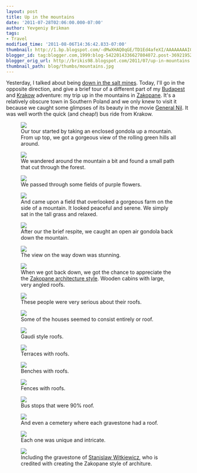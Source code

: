 ```yaml
---
layout: post
title: Up in the mountains
date: '2011-07-28T02:06:00.000-07:00'
author: Yevgeniy Brikman
tags:
- Travel
modified_time: '2011-08-06T14:36:42.833-07:00'
thumbnail: http://1.bp.blogspot.com/-dMwXHAQ0qGE/TD1Ed4afeXI/AAAAAAAAI00/wDv4D7USkzk/s72-c/IMG_8822.JPG
blogger_id: tag:blogger.com,1999:blog-5422014336627804072.post-3692195291042968460
blogger_orig_url: http://brikis98.blogspot.com/2011/07/up-in-mountains.html
thumbnail_path: blog/thumbs/mountains.jpg
---
```


Yesterday, I talked about being [down in the salt 
mines](https://www.ybrikman.com/writing/2011/07/27/down-in-salt-mines/). Today, 
I'll go in the opposite direction, and give a brief tour of a different part 
of my [Budapest](https://picasaweb.google.com/brikis98/Budapest) and 
[Krakow](https://picasaweb.google.com/brikis98/Krakow#) adventure: my trip up 
in the mountains in [Zakopane](http://en.wikipedia.org/wiki/Zakopane). 
It's a relatively obscure town in Southern Poland and we only knew to visit it 
because we caught some glimpses of its beauty in the movie [General 
Nil](http://www.imdb.com/title/tt1420543/). It was well worth the quick (and 
cheap!) bus ride from Krakow. 

<figure>
  <a href="http://1.bp.blogspot.com/-dMwXHAQ0qGE/TD1Ed4afeXI/AAAAAAAAI00/wDv4D7USkzk/s1600/IMG_8822.JPG" target="_blank">
    <img src="http://1.bp.blogspot.com/-dMwXHAQ0qGE/TD1Ed4afeXI/AAAAAAAAI00/wDv4D7USkzk/s400/IMG_8822.JPG">
  </a>
  <figcaption>Our tour started by taking an enclosed gondola up a mountain. From up top, we got a gorgeous view of the rolling green hills all around.</figcaption>
</figure>
<figure>
  <a href="http://4.bp.blogspot.com/-MgqO49lq47A/TD1EfR3n3bI/AAAAAAAAI1M/HT9UNkRPir0/s1600/IMG_8846.JPG" target="_blank">
    <img src="http://4.bp.blogspot.com/-MgqO49lq47A/TD1EfR3n3bI/AAAAAAAAI1M/HT9UNkRPir0/s400/IMG_8846.JPG">
  </a>
  <figcaption>We wandered around the mountain a bit and found a small path that cut through the forest.</figcaption>
</figure>
<figure>
  <a href="http://1.bp.blogspot.com/-WVCpTg9yelQ/TD1EgJQGooI/AAAAAAAAI1Y/kaQO9LUNM5I/s1600/IMG_8831.JPG" target="_blank">
    <img src="http://1.bp.blogspot.com/-WVCpTg9yelQ/TD1EgJQGooI/AAAAAAAAI1Y/kaQO9LUNM5I/s400/IMG_8831.JPG">
  </a>
  <figcaption>We passed through some fields of purple flowers.</figcaption>
</figure>
<figure>
  <a href="http://3.bp.blogspot.com/-6VKudhc464A/TD1Efr-toGI/AAAAAAAAI1Q/F7G-v-N-_XQ/s1600/IMG_8840.JPG" target="_blank">
    <img src="http://3.bp.blogspot.com/-6VKudhc464A/TD1Efr-toGI/AAAAAAAAI1Q/F7G-v-N-_XQ/s400/IMG_8840.JPG">
  </a>
  <figcaption>And came upon a field that overlooked a gorgeous farm on the side of a mountain. It looked peaceful and serene. We simply sat in the tall grass and relaxed. </figcaption>
</figure>
<figure>
  <a href="http://2.bp.blogspot.com/-fCLWMC7yf_g/TD1EeV2ALuI/AAAAAAAAI08/0aJY0iwsL0E/s1600/IMG_8824.JPG" target="_blank">
    <img src="http://2.bp.blogspot.com/-fCLWMC7yf_g/TD1EeV2ALuI/AAAAAAAAI08/0aJY0iwsL0E/s400/IMG_8824.JPG">
  </a>
  <figcaption>After our the brief respite, we caught an open air gondola back down the mountain.</figcaption>
</figure>
<figure>
  <a href="http://2.bp.blogspot.com/-f4nsXnWY89A/TD1EerDoPlI/AAAAAAAAI1A/e5uh4MOFzOY/s1600/IMG_8860.JPG" target="_blank">
    <img src="http://2.bp.blogspot.com/-f4nsXnWY89A/TD1EerDoPlI/AAAAAAAAI1A/e5uh4MOFzOY/s400/IMG_8860.JPG">
  </a>
  <figcaption>The view on the way down was stunning.</figcaption>
</figure>
<figure>
  <a href="http://4.bp.blogspot.com/-oFRCxN9ZwJs/TD1EjRLyESI/AAAAAAAAI2E/khYGvIz-5Vw/s1600/IMG_8876.JPG" target="_blank">
    <img src="http://4.bp.blogspot.com/-oFRCxN9ZwJs/TD1EjRLyESI/AAAAAAAAI2E/khYGvIz-5Vw/s400/IMG_8876.JPG">
  </a>
  <figcaption>When we got back down, we got the chance to appreciate the the <a href="http://en.wikipedia.org/wiki/Zakopane_Style_of_Architecture">Zakopane architecture style</a>. Wooden cabins with large, very angled roofs.</figcaption>
</figure>
<figure>
  <a href="http://en.wikipedia.org/wiki/Zakopane_Style_of_Architecture" target="_blank">
    <img src="http://3.bp.blogspot.com/-vXicUcVYu6Y/TD1Ek4pSbyI/AAAAAAAAI2c/LIDZn-WQosc/s400/IMG_8839.JPG">
  </a>
  <figcaption>These people were very serious about their roofs. </figcaption>
</figure>
<figure>
  <a href="http://4.bp.blogspot.com/-2-xaDxSEmDY/TD1ElAulnLI/AAAAAAAAI2g/B1321q3dMFg/s1600/IMG_8881.JPG" target="_blank">
    <img src="http://4.bp.blogspot.com/-2-xaDxSEmDY/TD1ElAulnLI/AAAAAAAAI2g/B1321q3dMFg/s400/IMG_8881.JPG">
  </a>
  <figcaption>Some of the houses seemed to consist entirely or roof.</figcaption>
</figure>
<figure>
  <a href="http://4.bp.blogspot.com/-CYaF6pF4y-g/TD1EllBU2TI/AAAAAAAAI2o/AjT0bIb4IfU/s1600/IMG_8884.JPG" target="_blank">
    <img src="http://4.bp.blogspot.com/-CYaF6pF4y-g/TD1EllBU2TI/AAAAAAAAI2o/AjT0bIb4IfU/s400/IMG_8884.JPG">
  </a>
  <figcaption>Gaudi style roofs. </figcaption>
</figure>
<figure>
  <a href="http://4.bp.blogspot.com/-o-BoEMSEQE0/TD1El72ji2I/AAAAAAAAI2s/ZhRXmV2hZ7Q/s1600/IMG_8829.JPG" target="_blank">
    <img src="http://4.bp.blogspot.com/-o-BoEMSEQE0/TD1El72ji2I/AAAAAAAAI2s/ZhRXmV2hZ7Q/s400/IMG_8829.JPG">
  </a>
  <figcaption>Terraces with roofs.</figcaption>
</figure>
<figure>
  <a href="http://3.bp.blogspot.com/-Dk4vke0foJM/TD1El0QkFPI/AAAAAAAAI2w/ElWO0BiV5AQ/s1600/IMG_8838.JPG" target="_blank">
    <img src="http://3.bp.blogspot.com/-Dk4vke0foJM/TD1El0QkFPI/AAAAAAAAI2w/ElWO0BiV5AQ/s400/IMG_8838.JPG">
  </a>
  <figcaption>Benches with roofs.</figcaption>
</figure>
<figure>
  <a href="http://1.bp.blogspot.com/-KOAc1JSCpwg/TD1EmPX3tTI/AAAAAAAAI20/rLhzQE93gyU/s1600/IMG_8888.JPG" target="_blank">
    <img src="http://1.bp.blogspot.com/-KOAc1JSCpwg/TD1EmPX3tTI/AAAAAAAAI20/rLhzQE93gyU/s400/IMG_8888.JPG">
  </a>
  <figcaption>Fences with roofs.</figcaption>
</figure>
<figure>
  <a href="http://2.bp.blogspot.com/-mIXoWs_eHBY/TD1EmkrzbrI/AAAAAAAAI28/veG277qC8WA/s1600/IMG_8889.JPG" target="_blank">
    <img src="http://2.bp.blogspot.com/-mIXoWs_eHBY/TD1EmkrzbrI/AAAAAAAAI28/veG277qC8WA/s400/IMG_8889.JPG">
  </a>
  <figcaption>Bus stops that were 90% roof.</figcaption>
</figure>
<figure>
  <a href="http://4.bp.blogspot.com/-Aj9DyDiKpFg/TD1Em9N_GxI/AAAAAAAAI3A/rFdKD_yAyy8/s1600/IMG_8899.JPG" target="_blank">
    <img src="http://4.bp.blogspot.com/-Aj9DyDiKpFg/TD1Em9N_GxI/AAAAAAAAI3A/rFdKD_yAyy8/s400/IMG_8899.JPG">
  </a>
  <figcaption>And even a cemetery where each gravestone had a roof. </figcaption>
</figure>
<figure>
  <a href="http://1.bp.blogspot.com/-kk02bxK5hOs/TD1EowCEtyI/AAAAAAAAI3Y/UtYVGhVj8nQ/s1600/IMG_8900.JPG" target="_blank">
    <img src="http://1.bp.blogspot.com/-kk02bxK5hOs/TD1EowCEtyI/AAAAAAAAI3Y/UtYVGhVj8nQ/s400/IMG_8900.JPG">
  </a>
  <figcaption>Each one was unique and intricate.</figcaption>
</figure>
<figure>
  <a href="http://3.bp.blogspot.com/-zjF8-CtrVsE/TD1EpUiITPI/AAAAAAAAI3g/4C2LC1EWwcg/s1600/IMG_8904.JPG" target="_blank">
    <img src="http://3.bp.blogspot.com/-zjF8-CtrVsE/TD1EpUiITPI/AAAAAAAAI3g/4C2LC1EWwcg/s400/IMG_8904.JPG">
  </a>
  <figcaption>Including the gravestone of <a href="http://en.wikipedia.org/wiki/Stanis%C5%82aw_Witkiewicz">Stanislaw Witkiewicz</a>, who is credited with creating the Zakopane style of architure.</figcaption>
</figure>